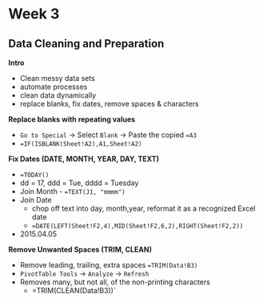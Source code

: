 # Week 3
## Data Cleaning and Preparation

**Intro**
* Clean messy data sets
* automate processes
* clean data dynamically
* replace blanks, fix dates, remove spaces & characters

**Replace blanks with repeating values**
* `Go to Special` -> Select `Blank` -> Paste the copied `=A3`
* `=IF(ISBLANK(Sheet!A2),A1,Sheet!A2)`

**Fix Dates (DATE, MONTH, YEAR, DAY, TEXT)**
* `=TODAY()`
* dd = 17, ddd = Tue, dddd = Tuesday
* Join Month - `=TEXT(J1, "mmmm")`
* Join Date
	* chop off text into day, month,year, reformat it as a recognized Excel date 
	* `=DATE(LEFT(Sheet!F2,4),MID(Sheet!F2,6,2),RIGHT(Sheet!F2,2))`
* 2015.04.05

**Remove Unwanted Spaces (TRIM, CLEAN)**
* Remove leading, trailing, extra spaces `=TRIM(Data!B3)`
* `PivotTable Tools` -> `Analyze` -> `Refresh`
* Removes many, but not all, of the non-printing characters
	* =TRIM(CLEAN(Data!B3))`